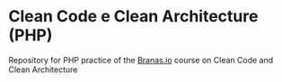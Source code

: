 # Clean Code e Clean Architecture (PHP)
Repository for PHP practice of the [Branas.io](https://app.branas.io/public/products) course on Clean Code and Clean Architecture
